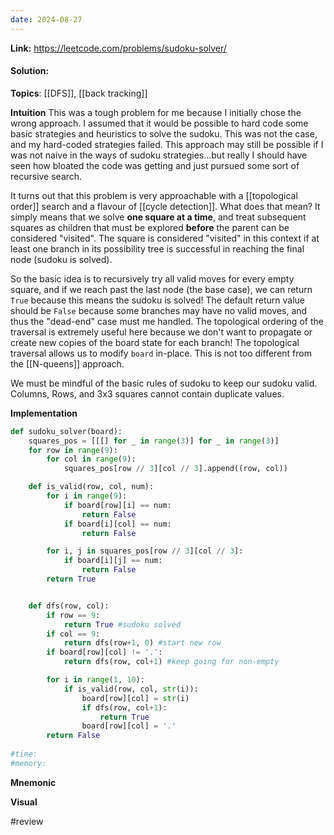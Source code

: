 ```yaml
---
date: 2024-08-27
---
```

**Link:** https://leetcode.com/problems/sudoku-solver/
#### Solution:

**Topics**: [[DFS]], [[back tracking]]

**Intuition**
This was a tough problem for me because I initially chose the wrong approach. I assumed that it would be possible to hard code some basic strategies and heuristics to solve the sudoku. This was not the case, and my hard-coded strategies failed. This approach may still be possible if I was not naive in the ways of sudoku strategies...but really I should have seen how bloated the code was getting and just pursued some sort of recursive search. 

It turns out that this problem is very approachable with a [[topological order]] search and a flavour of [[cycle detection]]. What does that mean? It simply means that we solve **one square at a time**, and treat subsequent squares as children that must be explored **before** the parent can be considered "visited". The square is considered "visited" in this context if at least one branch in its possibility tree is successful in reaching the final node (sudoku is solved). 

So the basic idea is to recursively try all valid moves for every empty square, and if we reach past the last node (the base case), we can return `True` because this means the sudoku is solved! The default return value should be `False` because some branches may have no valid moves, and thus the "dead-end" case must me handled. The topological ordering of the traversal is extremely useful here because we don't want to propagate or create new copies of the board state for each branch! The topological traversal allows us to modify `board` in-place. This is not too different from the [[N-queens]] approach. 

We must be mindful of the basic rules of sudoku to keep our sudoku valid. Columns, Rows, and 3x3 squares cannot contain duplicate values. 

**Implementation**
```python
def sudoku_solver(board):
	squares_pos = [[[] for _ in range(3)] for _ in range(3)]
	for row in range(9):
		for col in range(9):
			squares_pos[row // 3][col // 3].append((row, col))

	def is_valid(row, col, num):
		for i in range(9):
			if board[row][i] == num:
				return False
			if board[i][col] == num:
				return False

		for i, j in squares_pos[row // 3][col // 3]:
			if board[i][j] == num:
				return False
		return True


	def dfs(row, col):
		if row == 9:
			return True #sudoku solved
		if col == 9:
			return dfs(row+1, 0) #start new row
		if board[row][col] != '.':
			return dfs(row, col+1) #keep going for non-empty

		for i in range(1, 10):
			if is_valid(row, col, str(i)):
				board[row][col] = str(i)
				if dfs(row, col+1):
					return True
				board[row][col] = '.'
		return False
		
#time:
#memory:
```

**Mnemonic**

**Visual** 

#review 


